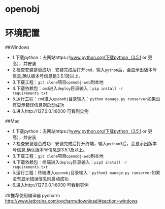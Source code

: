 # openobj

# 环境配置
##Windows

* 1.下载python：去网站https://www.python.org/下载python（3.5.1 or 更高），并安装
* 2.检查安装是否成功：安装完成后打开`cmd`，输入`python`后，会显示出版本号信息,确认版本号信息是3.5.1及以上。
* 3.下载工程：`git clone`项目`openobj-web`到本地
* 4.下载依赖包：`cmd`进入`deploy`目录输入：`pip install -r requirements.txt`
* 5.运行工程：`cmd`进入`openobj`目录输入：`python manage.py runserver`如果没有显示错误信息则启动成功
* 6.进入http://127.0.0.1:8000 可看到实例

##Mac
* 1.下载python：去网站https://www.python.org/下载python（3.5.1 or 更高），并安装
* 2.检查安装是否成功：安装完成后打开终端，输入`python3`后，会显示出版本号信息,确认版本号信息是3.5.1及以上。
* 3.下载工程：`git clone`项目`openobj-web`到本地
* 4.下载依赖包：终端进入`deploy`目录输入：`pip3 install -r requirements.txt`
* 5.运行工程：终端进入`openobj`目录输入：`python3 manage.py runserver`如果没有显示错误信息则启动成功
* 6.进入http://127.0.0.1:8000 可看到实例

##推荐使用编译器
pycharm
http://www.jetbrains.com/pycharm/download/#section=windows

